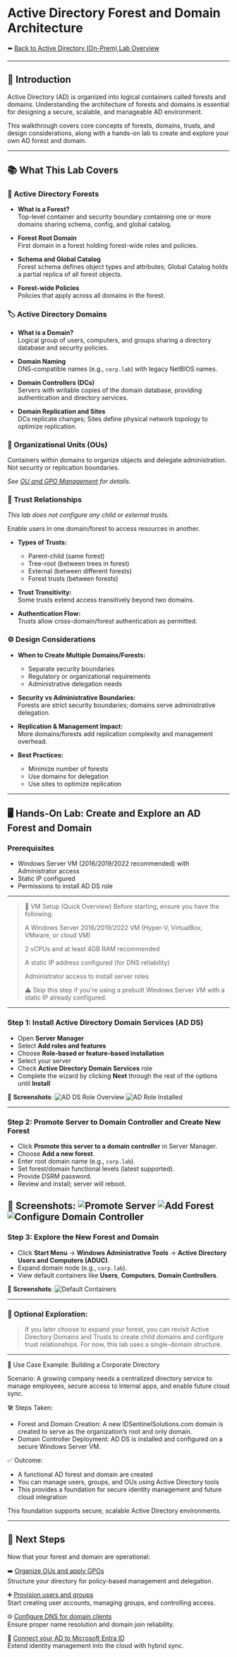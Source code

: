 # Active Directory Forest and Domain Architecture

⬅️ [Back to Active Directory (On-Prem) Lab Overview](./README.md)

---

## 📝 Introduction

Active Directory (AD) is organized into logical containers called forests and domains. Understanding the architecture of forests and domains is essential for designing a secure, scalable, and manageable AD environment.

This walkthrough covers core concepts of forests, domains, trusts, and design considerations, along with a hands-on lab to create and explore your own AD forest and domain.

---

## 📚 What This Lab Covers

### 🌲 Active Directory Forests

- **What is a Forest?**  
  Top-level container and security boundary containing one or more domains sharing schema, config, and global catalog.

- **Forest Root Domain**  
  First domain in a forest holding forest-wide roles and policies.

- **Schema and Global Catalog**  
  Forest schema defines object types and attributes; Global Catalog holds a partial replica of all forest objects.

- **Forest-wide Policies**  
  Policies that apply across all domains in the forest.

### 🏷️ Active Directory Domains

- **What is a Domain?**  
  Logical group of users, computers, and groups sharing a directory database and security policies.

- **Domain Naming**  
  DNS-compatible names (e.g., `corp.lab`) with legacy NetBIOS names.

- **Domain Controllers (DCs)**  
  Servers with writable copies of the domain database, providing authentication and directory services.

- **Domain Replication and Sites**  
  DCs replicate changes; Sites define physical network topology to optimize replication.

### 📂 Organizational Units (OUs)

Containers within domains to organize objects and delegate administration. Not security or replication boundaries.

_See [OU and GPO Management](./ou-gpo-management.md) for details._

### 🔐 Trust Relationships
*This lab does not configure any child or external trusts.*

Enable users in one domain/forest to access resources in another.

- **Types of Trusts:**  
  - Parent-child (same forest)  
  - Tree-root (between trees in forest)  
  - External (between different forests)  
  - Forest trusts (between forests)

- **Trust Transitivity:**  
  Some trusts extend access transitively beyond two domains.

- **Authentication Flow:**  
  Trusts allow cross-domain/forest authentication as permitted.

### ⚙️ Design Considerations

- **When to Create Multiple Domains/Forests:**  
  - Separate security boundaries  
  - Regulatory or organizational requirements  
  - Administrative delegation needs

- **Security vs Administrative Boundaries:**  
  Forests are strict security boundaries; domains serve administrative delegation.

- **Replication & Management Impact:**  
  More domains/forests add replication complexity and management overhead.

- **Best Practices:**  
  - Minimize number of forests  
  - Use domains for delegation  
  - Use sites to optimize replication

---

## 🖥️ Hands-On Lab: Create and Explore an AD Forest and Domain

### Prerequisites

- Windows Server VM (2016/2019/2022 recommended) with Administrator access  
- Static IP configured  
- Permissions to install AD DS role

---

> 🧰 VM Setup (Quick Overview)
> Before starting, ensure you have the following:
>
> A Windows Server 2016/2019/2022 VM (Hyper-V, VirtualBox, VMware, or cloud VM)
>
> 2 vCPUs and at least 4GB RAM recommended
>
> A static IP address configured (for DNS reliability)
>
> Administrator access to install server roles
>
> ⚠️ Skip this step if you're using a prebuilt Windows Server VM with a static IP already configured.

---

### Step 1: Install Active Directory Domain Services (AD DS)

- Open **Server Manager**  
- Select **Add roles and features**  
- Choose **Role-based or feature-based installation**  
- Select your server  
- Check **Active Directory Domain Services** role  
- Complete the wizard by clicking **Next** through the rest of the options until **Install**

📸 **Screenshots**:
![AD DS Role Overview](/activedirectory/screenshots/ad-forest/01ad-ds-role-overview.png)
![AD Role Installed](/activedirectory/screenshots/ad-forest/02ad-ds-installed.png)


---

### Step 2: Promote Server to Domain Controller and Create New Forest

- Click **Promote this server to a domain controller** in Server Manager.
- Choose **Add a new forest**.
- Enter root domain name (e.g., `corp.lab`).
- Set forest/domain functional levels (latest supported).  
- Provide DSRM password.  
- Review and install; server will reboot.

📸 **Screenshots**:
![Promote Server](/activedirectory/screenshots/ad-forest/03promote-server.png)
![Add Forest](/activedirectory/screenshots/ad-forest/04add-forest.png)
![Configure Domain Controller](/activedirectory/screenshots/ad-forest/05domain-controller-options.png)
---

### Step 3: Explore the New Forest and Domain

- Click **Start Menu** → **Windows Administrative Tools** →  **Active Directory Users and Computers (ADUC)**.
- Expand domain node (e.g., `corp.lab`).  
- View default containers like **Users**, **Computers**, **Domain Controllers**.

📸 **Screenshots**: 
![Default Containers](/activedirectory/screenshots/ad-forest/06default-containers.png)

---

### 🧭 Optional Exploration:
> If you later choose to expand your forest, you can revisit Active Directory Domains and Trusts to create child domains and configure trust relationships. For now, this lab uses a single-domain structure.

---

🧩 Use Case Example: Building a Corporate Directory

Scenario:
A growing company needs a centralized directory service to manage employees, secure access to internal apps, and enable future cloud sync.

🛠 Steps Taken:
- Forest and Domain Creation: A new IDSentinelSolutions.com domain is created to serve as the organization’s root and only domain.
- Domain Controller Deployment: AD DS is installed and configured on a secure Windows Server VM.

✅ Outcome:
- A functional AD forest and domain are created
- You can manage users, groups, and OUs using Active Directory tools
- This provides a foundation for secure identity management and future cloud integration

This foundation supports secure, scalable Active Directory environments.

---

## 🔗 Next Steps

Now that your forest and domain are operational:

➡️ [Organize OUs and apply GPOs](./ou-gpo-management.md)  
Structure your directory for policy-based management and delegation.

➕ [Provision users and groups](./user-and-group-management.md)  
Start creating user accounts, managing groups, and controlling access.

🌐 [Configure DNS for domain clients](./dns-configuration-for-active-directory-clients.md)  
Ensure proper name resolution and domain join reliability.

🔗 [Connect your AD to Microsoft Entra ID](https://github.com/ColiverSEC/Enterprise-IAM-Lab/blob/main/entra/hybrid-identity.md)  
Extend identity management into the cloud with hybrid sync.

